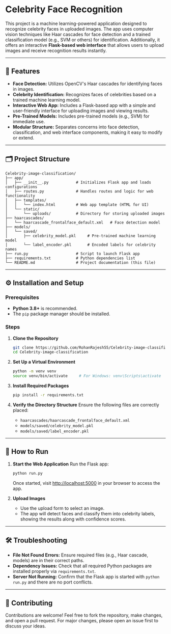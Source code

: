 # Celebrity Face Recognition

This project is a machine learning-powered application designed to recognize celebrity faces in uploaded images. The app uses computer vision techniques like Haar cascades for face detection and a trained classification model (e.g., SVM or others) for identification. Additionally, it offers an interactive **Flask-based web interface** that allows users to upload images and receive recognition results instantly.

---

## 🚀 Features

- **Face Detection:** Utilizes OpenCV's Haar cascades for identifying faces in images.
- **Celebrity Identification:** Recognizes faces of celebrities based on a trained machine learning model.
- **Interactive Web App:** Includes a Flask-based app with a simple and user-friendly interface for uploading images and viewing results.
- **Pre-Trained Models:** Includes pre-trained models (e.g., SVM) for immediate use.
- **Modular Structure:** Separates concerns into face detection, classification, and web interface components, making it easy to modify or extend.

---

## 🗂️ Project Structure

```plaintext
Celebrity-image-classification/
├── app/
│   ├── __init__.py            # Initializes Flask app and loads configurations
│   ├── routes.py              # Handles routes and logic for web functionality
│   ├── templates/
│   │   └── index.html         # Web app template (HTML for UI)
│   └── static/
│       └── uploads/           # Directory for storing uploaded images
├── haarcascades/
│   └── haarcascade_frontalface_default.xml   # Face detection model
├── models/
│   └── saved/
│       ├── celebrity_model.pkl     # Pre-trained machine learning model
│       └── label_encoder.pkl       # Encoded labels for celebrity names
├── run.py                     # Script to launch Flask app
├── requirements.txt           # Python dependencies list
└── README.md                  # Project documentation (this file)
```

---

## ⚙️ Installation and Setup

### Prerequisites

- **Python 3.8+** is recommended.
- The `pip` package manager should be installed.

### Steps

1. **Clone the Repository**

   ```bash
   git clone https://github.com/RohanRajesh55/Celebrity-image-classification.git
   cd Celebrity-image-classification
   ```

2. **Set Up a Virtual Environment**

   ```bash
   python -m venv venv
   source venv/bin/activate     # For Windows: venv\Scripts\activate
   ```

3. **Install Required Packages**

   ```bash
   pip install -r requirements.txt
   ```

4. **Verify the Directory Structure**
   Ensure the following files are correctly placed:
   - `haarcascades/haarcascade_frontalface_default.xml`
   - `models/saved/celebrity_model.pkl`
   - `models/saved/label_encoder.pkl`

---

## 🧪 How to Run

1. **Start the Web Application**
   Run the Flask app:

   ```bash
   python run.py
   ```

   Once started, visit [http://localhost:5000](http://localhost:5000) in your browser to access the app.

2. **Upload Images**
   - Use the upload form to select an image.
   - The app will detect faces and classify them into celebrity labels, showing the results along with confidence scores.

---

## 🛠️ Troubleshooting

- **File Not Found Errors:** Ensure required files (e.g., Haar cascade, models) are in their correct paths.
- **Dependency Issues:** Check that all required Python packages are installed properly via `requirements.txt`.
- **Server Not Running:** Confirm that the Flask app is started with `python run.py` and there are no port conflicts.

---

## 📝 Contributing

Contributions are welcome! Feel free to fork the repository, make changes, and open a pull request. For major changes, please open an issue first to discuss your ideas.
